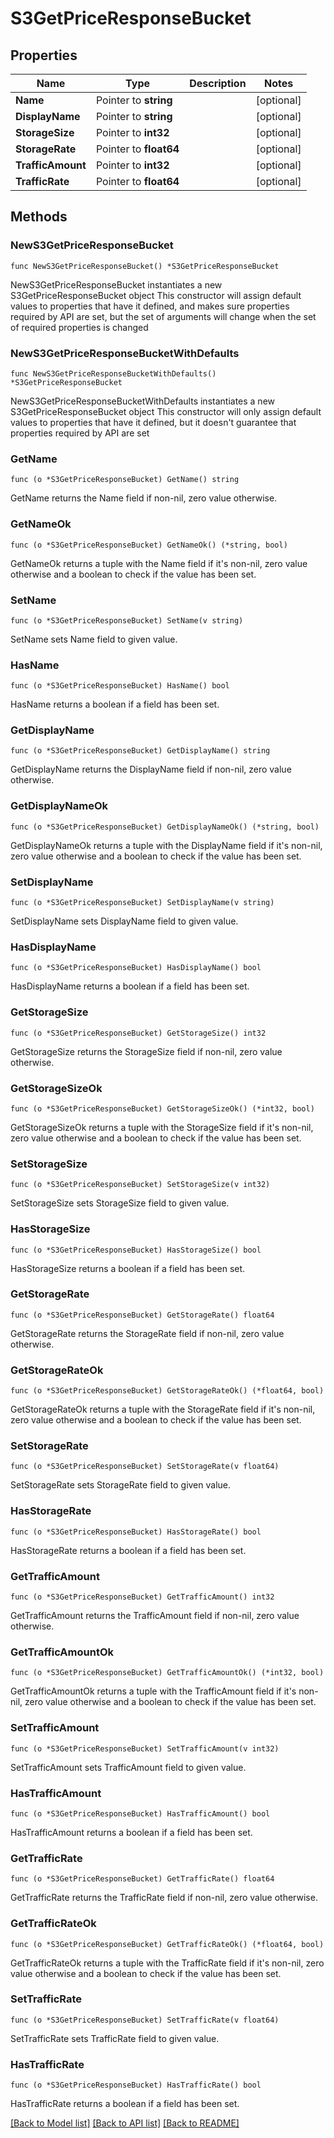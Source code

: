 # S3GetPriceResponseBucket

## Properties

Name | Type | Description | Notes
------------ | ------------- | ------------- | -------------
**Name** | Pointer to **string** |  | [optional] 
**DisplayName** | Pointer to **string** |  | [optional] 
**StorageSize** | Pointer to **int32** |  | [optional] 
**StorageRate** | Pointer to **float64** |  | [optional] 
**TrafficAmount** | Pointer to **int32** |  | [optional] 
**TrafficRate** | Pointer to **float64** |  | [optional] 

## Methods

### NewS3GetPriceResponseBucket

`func NewS3GetPriceResponseBucket() *S3GetPriceResponseBucket`

NewS3GetPriceResponseBucket instantiates a new S3GetPriceResponseBucket object
This constructor will assign default values to properties that have it defined,
and makes sure properties required by API are set, but the set of arguments
will change when the set of required properties is changed

### NewS3GetPriceResponseBucketWithDefaults

`func NewS3GetPriceResponseBucketWithDefaults() *S3GetPriceResponseBucket`

NewS3GetPriceResponseBucketWithDefaults instantiates a new S3GetPriceResponseBucket object
This constructor will only assign default values to properties that have it defined,
but it doesn't guarantee that properties required by API are set

### GetName

`func (o *S3GetPriceResponseBucket) GetName() string`

GetName returns the Name field if non-nil, zero value otherwise.

### GetNameOk

`func (o *S3GetPriceResponseBucket) GetNameOk() (*string, bool)`

GetNameOk returns a tuple with the Name field if it's non-nil, zero value otherwise
and a boolean to check if the value has been set.

### SetName

`func (o *S3GetPriceResponseBucket) SetName(v string)`

SetName sets Name field to given value.

### HasName

`func (o *S3GetPriceResponseBucket) HasName() bool`

HasName returns a boolean if a field has been set.

### GetDisplayName

`func (o *S3GetPriceResponseBucket) GetDisplayName() string`

GetDisplayName returns the DisplayName field if non-nil, zero value otherwise.

### GetDisplayNameOk

`func (o *S3GetPriceResponseBucket) GetDisplayNameOk() (*string, bool)`

GetDisplayNameOk returns a tuple with the DisplayName field if it's non-nil, zero value otherwise
and a boolean to check if the value has been set.

### SetDisplayName

`func (o *S3GetPriceResponseBucket) SetDisplayName(v string)`

SetDisplayName sets DisplayName field to given value.

### HasDisplayName

`func (o *S3GetPriceResponseBucket) HasDisplayName() bool`

HasDisplayName returns a boolean if a field has been set.

### GetStorageSize

`func (o *S3GetPriceResponseBucket) GetStorageSize() int32`

GetStorageSize returns the StorageSize field if non-nil, zero value otherwise.

### GetStorageSizeOk

`func (o *S3GetPriceResponseBucket) GetStorageSizeOk() (*int32, bool)`

GetStorageSizeOk returns a tuple with the StorageSize field if it's non-nil, zero value otherwise
and a boolean to check if the value has been set.

### SetStorageSize

`func (o *S3GetPriceResponseBucket) SetStorageSize(v int32)`

SetStorageSize sets StorageSize field to given value.

### HasStorageSize

`func (o *S3GetPriceResponseBucket) HasStorageSize() bool`

HasStorageSize returns a boolean if a field has been set.

### GetStorageRate

`func (o *S3GetPriceResponseBucket) GetStorageRate() float64`

GetStorageRate returns the StorageRate field if non-nil, zero value otherwise.

### GetStorageRateOk

`func (o *S3GetPriceResponseBucket) GetStorageRateOk() (*float64, bool)`

GetStorageRateOk returns a tuple with the StorageRate field if it's non-nil, zero value otherwise
and a boolean to check if the value has been set.

### SetStorageRate

`func (o *S3GetPriceResponseBucket) SetStorageRate(v float64)`

SetStorageRate sets StorageRate field to given value.

### HasStorageRate

`func (o *S3GetPriceResponseBucket) HasStorageRate() bool`

HasStorageRate returns a boolean if a field has been set.

### GetTrafficAmount

`func (o *S3GetPriceResponseBucket) GetTrafficAmount() int32`

GetTrafficAmount returns the TrafficAmount field if non-nil, zero value otherwise.

### GetTrafficAmountOk

`func (o *S3GetPriceResponseBucket) GetTrafficAmountOk() (*int32, bool)`

GetTrafficAmountOk returns a tuple with the TrafficAmount field if it's non-nil, zero value otherwise
and a boolean to check if the value has been set.

### SetTrafficAmount

`func (o *S3GetPriceResponseBucket) SetTrafficAmount(v int32)`

SetTrafficAmount sets TrafficAmount field to given value.

### HasTrafficAmount

`func (o *S3GetPriceResponseBucket) HasTrafficAmount() bool`

HasTrafficAmount returns a boolean if a field has been set.

### GetTrafficRate

`func (o *S3GetPriceResponseBucket) GetTrafficRate() float64`

GetTrafficRate returns the TrafficRate field if non-nil, zero value otherwise.

### GetTrafficRateOk

`func (o *S3GetPriceResponseBucket) GetTrafficRateOk() (*float64, bool)`

GetTrafficRateOk returns a tuple with the TrafficRate field if it's non-nil, zero value otherwise
and a boolean to check if the value has been set.

### SetTrafficRate

`func (o *S3GetPriceResponseBucket) SetTrafficRate(v float64)`

SetTrafficRate sets TrafficRate field to given value.

### HasTrafficRate

`func (o *S3GetPriceResponseBucket) HasTrafficRate() bool`

HasTrafficRate returns a boolean if a field has been set.


[[Back to Model list]](../README.md#documentation-for-models) [[Back to API list]](../README.md#documentation-for-api-endpoints) [[Back to README]](../README.md)


